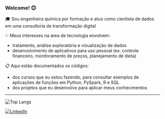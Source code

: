 ### Welcome! 😊
🎓 Sou engenheira química por formação e atuo como cientista de dados em uma consultoria de transformação digital

✨ Meus interesses na área de tecnologia envolvem:
 - tratamento, análise exploratória e visualização de dados
 - desenvolvimento de aplicativos para uso pessoal (ex: controle financeiro, monitoramento de preços, planejamento de dieta)

📋 Aqui estão documentados os códigos:
 - dos cursos que eu estou fazendo, para consultar exemplos de aplicações de funções em Python, PySpark, R e SQL
 - dos projetos que eu desenvolvo para aplicar meus conhecimentos
 
 ---

<!-- ### 📈 Stats -->
<!-- ![Your Repository's Stats](https://github-readme-stats.vercel.app/api?username=leticiafaria7&show_icons=true&theme=omni&card_width=950px&text_bold=false) -->
![Top Langs](https://github-readme-stats-sigma-five.vercel.app/api/top-langs/?username=leticiafaria7&theme=omni&layout=normal&card_width=1000px)

<!-- ### ↗️ Links -->
[![LinkedIn](https://img.shields.io/badge/linkedin-0A66C2?style=for-the-badge&logo=LinkedIn&logoColor=white)](https://www.linkedin.com/in/leticiaemanuellafaria/) 
<!-- [![GitHub EloGroup](https://img.shields.io/badge/github_elogroup-4d4d4d?style=for-the-badge&logo=GitHub&logoColor=white)](https://www.github.com/leticia-elogroup)
[![GitHub Numera](https://img.shields.io/badge/github_numera-4d4d4d?style=for-the-badge&logo=GitHub&logoColor=white)](https://www.github.com/leticiafaria26) -->
